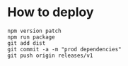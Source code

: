 # How to deploy
```shell
npm version patch
npm run package
git add dist
git commit -a -m "prod dependencies"
git push origin releases/v1
```